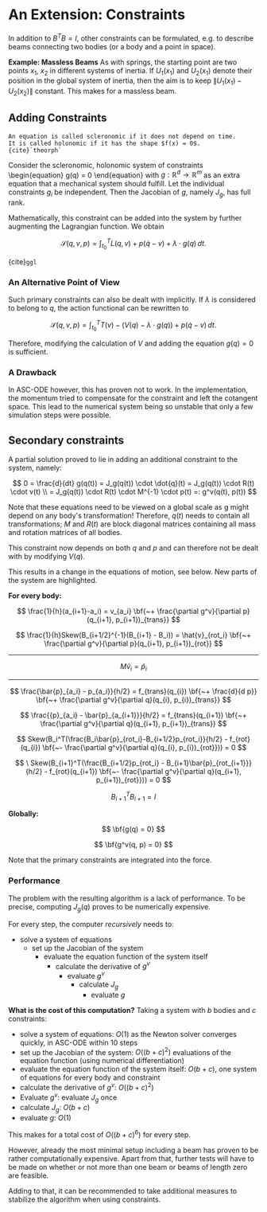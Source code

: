 # An Extension: Constraints

In addition to $B^TB = I$, other constraints can be formulated, e.g. to describe beams connecting two bodies (or a body and a point in space).

**Example: Massless Beams** As with springs, the starting point are two points $x_1$, $x_2$ in different systems of inertia.
If $U_1(x_1)$ and $U_2(x_1)$ denote their position in the global system of inertia, then the aim is to keep
$\| U_1(x_1) - U_2(x_2) \|$ constant.
This makes for a massless beam.

## Adding Constraints

```{prf:definition}
An equation is called scleronomic if it does not depend on time.
It is called holonomic if it has the shape $f(x) = 0$.
{cite}`theorph`
```

Consider the scleronomic, holonomic system of constraints
\begin{equation}
g(q) = 0
\end{equation}
with $g:\mathbb{R}^d \to \mathbb{R}^m$ as an extra equation that a mechanical system should fulfill.
Let the individual constraints $g_i$ be independent.
Then the Jacobian of $g$, namely $J_g$, has full rank.

Mathematically, this constraint can be added into the system by further augmenting the Lagrangian function.
We obtain

$$
    \mathcal{S}(q,v,p) = \int_{t_0}^{T} L(q,v) + p(\dot{q}-v) + \lambda \cdot g(q) \,dt.
$$

{cite}`ggl`

### An Alternative Point of View

Such primary constraints can also be dealt with implicitly.
If $\lambda$ is considered to belong to $q$, the action functional can be rewritten to

$$
    \mathcal{S}(q,v,p) = \int_{t_0}^{T} T(v) - (V(q) - \lambda \cdot g(q)) + p(\dot{q}-v) \,dt.
$$

Therefore, modifying the calculation of $V$ and adding the equation $g(q) = 0$ is sufficient.

### A Drawback

In ASC-ODE however, this has proven not to work.
In the implementation, the momentum tried to compensate for the constraint and left the cotangent space.
This lead to the numerical system being so unstable that only a few simulation steps were possible.

## Secondary constraints

A partial solution proved to lie in adding an additional constraint to the system, namely:

$$
    0 = \frac{d}{dt} g(q(t)) = J_g(q(t)) \cdot \dot{q}(t) = J_g(q(t)) \cdot R(t) \cdot v(t) \\
    = J_g(q(t)) \cdot R(t) \cdot M^{-1} \cdot p(t) =: g^v(q(t), p(t))
$$

Note that these equations need to be viewed on a global scale as g might depend on any body's transformation!
Therefore, $q(t)$ needs to contain all transformations;
$M$ and $R(t)$ are block diagonal matrices containing all mass and rotation matrices of all bodies.

This constraint now depends on both $q$ and $p$ and can therefore not be dealt with by modifying $V(q)$.

This results in a change in the equations of motion, see below. New parts of the system are highlighted.

**For every body:**

$$
\frac{1}{h}(a_{i+1}-a_i) = v_{a_i} \bf{~+ \frac{\partial g^v}{\partial p}(q_{i+1}, p_{i+1})_{trans}}
$$

$$
\frac{1}{h}Skew(B_{i+1/2}^{-1}(B_{i+1} - B_i)) = \hat{v}_{rot_i} \bf{~+ \frac{\partial g^v}{\partial p}(q_{i+1}, p_{i+1})_{rot}}
$$

<hr>

$$
M\hat{v}_i = \hat{p}_i
$$

<hr>

$$
\frac{\bar{p}_{a_i} - p_{a_i}}{h/2} = f_{trans}(q_{i}) \bf{~+ \frac{d}{d p}} \bf{~+ \frac{\partial g^v}{\partial q}(q_{i}, p_{i})_{trans}}
$$

$$
\frac{{p}_{a_i} - \bar{p}_{a_{i+1}}}{h/2} = f_{trans}(q_{i+1}) \bf{~+ \frac{\partial g^v}{\partial q}(q_{i+1}, p_{i+1})_{trans}}
$$

$$
Skew(B_i^T(\frac{B_i\bar{p}_{rot_i}-B_{i+1/2}p_{rot_i}}{h/2} - f_{rot}(q_{i}) \bf{~- \frac{\partial g^v}{\partial q}(q_{i}, p_{i})_{rot}})) = 0
$$

$$
\ Skew(B_{i+1}^T(\frac{B_{i+1/2}p_{rot_i} - B_{i+1}\bar{p}_{rot_{i+1}}}{h/2} - f_{rot}(q_{i+1}) \bf{~- \frac{\partial g^v}{\partial q}(q_{i+1}, p_{i+1})_{rot}})) = 0
$$

$$
B_{i+1}^T B_{i+1} = I
$$

**Globally:**

$$
    \bf{g(q) = 0}
$$

$$
    \bf{g^v(q, p) = 0}
$$

Note that the primary constraints are integrated into the force.

### Performance

The problem with the resulting algorithm is a lack of performance.
To be precise, computing $J_g(q)$ proves to be numerically expensive.

For every step, the computer *recursively* needs to:
 - solve a system of equations
    - set up the Jacobian of the system
        - evaluate the equation function of the system itself
            - calculate the derivative of $g^v$
                - evaluate $g^v$
                    - calculate $J_g$
                        - evaluate $g$

**What is the cost of this computation?**
Taking a system with $b$ bodies and $c$ constraints:
 - solve a system of equations: $O(1)$ as the Newton solver converges quickly, in ASC-ODE within 10 steps
 - set up the Jacobian of the system: $O((b + c)^2)$ evaluations of the equation function (using numerical differentiation)
 - evaluate the equation function of the system itself: $O(b + c)$, one system of equations for every body and constraint
 - calculate the derivative of $g^v$: $O((b + c)^2)$
 - Evaluate $g^v$: evaluate $J_g$ once
 - calculate $J_g$: $O(b+c)$
 - evaluate $g$: $O(1)$

This makes for a total cost of $O((b+c)^6)$ for every step.

However, already the most minimal setup including a beam has proven to be rather computationally expensive.
Apart from that, further tests will have to be made on whether or not more than one beam or beams of length zero are feasible.

Adding to that, it can be recommended to take additional measures to stabilize the algorithm when using constraints.
